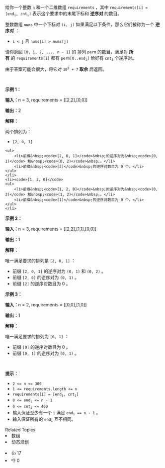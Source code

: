 <p>给你一个整数&nbsp;<code>n</code>&nbsp;和一个二维数组&nbsp;<code>requirements</code>&nbsp;，其中&nbsp;<code>requirements[i] = [end<sub>i</sub>, cnt<sub>i</sub>]</code> <span class="text-only" data-eleid="10" style="white-space: pre;">表示这个要求中的末尾下标和 <strong>逆序对</strong> 的数目。</span></p>

<p>整数数组 <code>nums</code>&nbsp;中一个下标对&nbsp;<code>(i, j)</code>&nbsp;如果满足以下条件，那么它们被称为一个 <strong>逆序对</strong>&nbsp;：</p>

<ul> 
 <li><code>i &lt; j</code>&nbsp;且&nbsp;<code>nums[i] &gt; nums[j]</code></li> 
</ul>

<p>请你返回&nbsp;<code>[0, 1, 2, ..., n - 1]</code>&nbsp;的&nbsp;<span data-keyword="permutation">排列</span> <code>perm</code>&nbsp;的数目，满足对 <strong>所有</strong>&nbsp;的&nbsp;<code>requirements[i]</code>&nbsp;都有&nbsp;<code>perm[0..end<sub>i</sub>]</code>&nbsp;恰好有&nbsp;<code>cnt<sub>i</sub></code>&nbsp;个逆序对。</p>

<p>由于答案可能会很大，将它对&nbsp;<code>10<sup>9</sup> + 7</code>&nbsp;<strong>取余</strong>&nbsp;后返回。</p>

<p>&nbsp;</p>

<p><strong class="example">示例 1：</strong></p>

<div class="example-block"> 
 <p><span class="example-io"><b>输入：</b>n = 3, requirements = [[2,2],[0,0]]</span></p> 
</div>

<p><span class="example-io"><b>输出：</b>2</span></p>

<p><strong>解释：</strong></p>

<p>两个排列为：</p>

<ul> 
 <li><code>[2, 0, 1]</code> </li>
</ul>

    <ul>
    	<li>前缀&nbsp;<code>[2, 0, 1]</code>&nbsp;的逆序对为&nbsp;<code>(0, 1)</code> 和&nbsp;<code>(0, 2)</code>&nbsp;。</li>
    	<li>前缀&nbsp;<code>[2]</code>&nbsp;的逆序对数目为 0 个。</li>
    </ul>
    </li>
    <li><code>[1, 2, 0]</code>
    <ul>
    	<li>前缀&nbsp;<code>[1, 2, 0]</code>&nbsp;的逆序对为&nbsp;<code>(0, 2)</code> 和&nbsp;<code>(1, 2)</code>&nbsp;。</li>
    	<li>前缀&nbsp;<code>[1]</code>&nbsp;的逆序对数目为 0 个。</li>
    </ul>
    </li>

<p><strong class="example">示例 2：</strong></p>

<div class="example-block"> 
 <p><span class="example-io"><b>输入：</b>n = 3, requirements = [[2,2],[1,1],[0,0]]</span></p> 
</div>

<p><b>输出：</b>1</p>

<p><strong>解释：</strong></p>

<p>唯一满足要求的排列是&nbsp;<code>[2, 0, 1]</code>&nbsp;：</p>

<ul> 
 <li>前缀&nbsp;<code>[2, 0, 1]</code>&nbsp;的逆序对为&nbsp;<code>(0, 1)</code> 和&nbsp;<code>(0, 2)</code>&nbsp;。</li> 
 <li>前缀&nbsp;<code>[2, 0]</code>&nbsp;的逆序对为&nbsp;<code>(0, 1)</code>&nbsp;。</li> 
 <li>前缀&nbsp;<code>[2]</code>&nbsp;的逆序对数目为 0 。</li> 
</ul>

<p><strong class="example">示例 3：</strong></p>

<div class="example-block"> 
 <p><span class="example-io"><b>输入：</b>n = 2, requirements = [[0,0],[1,0]]</span></p> 
</div>

<p><span class="example-io"><b>输出：</b>1</span></p>

<p><b>解释：</b></p>

<p>唯一满足要求的排列为&nbsp;<code>[0, 1]</code>&nbsp;：</p>

<ul> 
 <li>前缀&nbsp;<code>[0]</code>&nbsp;的逆序对数目为 0 。</li> 
 <li>前缀&nbsp;<code>[0, 1]</code>&nbsp;的逆序对为&nbsp;<code>(0, 1)</code>&nbsp;。</li> 
</ul>

<div id="gtx-trans" style="position: absolute; left: 198px; top: 756px;"> 
 <div class="gtx-trans-icon">
  &nbsp;
 </div> 
</div>

<p>&nbsp;</p>

<p><strong>提示：</strong></p>

<ul> 
 <li><code>2 &lt;= n &lt;= 300</code></li> 
 <li><code>1 &lt;= requirements.length &lt;= n</code></li> 
 <li><code>requirements[i] = [end<sub>i</sub>, cnt<sub>i</sub>]</code></li> 
 <li><code>0 &lt;= end<sub>i</sub> &lt;= n - 1</code></li> 
 <li><code>0 &lt;= cnt<sub>i</sub> &lt;= 400</code></li> 
 <li>输入保证至少有一个&nbsp;<code>i</code>&nbsp;满足&nbsp;<code>end<sub>i</sub> == n - 1</code>&nbsp;。</li> 
 <li>输入保证所有的&nbsp;<code>end<sub>i</sub></code>&nbsp;互不相同。</li> 
</ul>

<div><div>Related Topics</div><div><li>数组</li><li>动态规划</li></div></div><br><div><li>👍 17</li><li>👎 0</li></div>